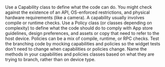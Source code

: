 Use a Capability class to define what the code can do.
You might check against the existence of an API,
OS-enforced restrictions,
and physical hardware requirements (like a camera).
A capability usually involves compile or runtime checks.
Use a Policy class (or classes depending on complexity)
to define what the code should do to comply with
App store guidelines, design preferences,
and assets or copy that need to refer to the host device.
Policies can be a mix of compile, runtime, or RPC checks. 
Test the branching code by mocking capabilities and
policies so the widget tests don't need to change
when capabilities or policies change.
Name the methods in your capabilities and policies classes
based on what they are trying to branch, rather than on device type.
